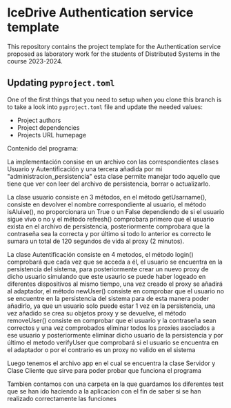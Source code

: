 # IceDrive Authentication service template

This repository contains the project template for the Authentication service proposed as laboratory work for the students
of Distributed Systems in the course 2023-2024.

## Updating `pyproject.toml`

One of the first things that you need to setup when you clone this branch is to take a look into
`pyproject.toml` file and update the needed values:

- Project authors
- Project dependencies
- Projects URL humepage



Contenido del programa:

La implementación consise en un archivo con las correspondientes clases Usuario y Autentificación y una tercera añadida por mi "administracion_persistencia" esta clase permite manejar todo aquello que tiene que ver con leer del archivo de persistencia, borrar o actualizarlo.

La clase usuario consiste en 3 métodos, en el método getUsarname(), consiste en devolver el nombre correspondiente al usuario, el método isAluive(), no proporcionara un True o un False dependiendo de si el usuario sigue vivo o no y el método refresh() comprobara primero que el usuario exista en el archivo de persistencia, posteriormente comprobara que la contraseña sea la correcta y por último si todo lo anterior es correcto le sumara un total de 120 segundos de vida al proxy (2 minutos).

La clase Autentificación consiste en 4 metodos, el método login() comprobará que cada vez que se acceda a él, el usuario se encuentra en la persistencia del sistema, para posteriormente crear un nuevo proxy de dicho usuario simulando que este usaurio se puede haber logeado en diferentes dispositivos al mismo tiempo, una vez creado el proxy se añadirá al adaptador, el método newUser() consiste en comprobar que el usuario no se encuentre en la persistencia del sistema para de esta manera poder añadirlo, ya que un usuario solo puede estar 1 vez en la persistencia, una vez añadido se crea su objetos proxy y se devuelve, el método removeUser() consiste en comprobar que el usuario y la contraseña sean correctos y una vez comprobados eliminar todos los proxies asociados a ese usuario y posteriormente eliminar dicho usuario de la persistencia y por último el metodo verifyUser que comprobará si el usuario se encuentra en el adaptador o por el contrario es un proxy no valido en el sistema 

Luego tenemos el archivo app en el cual se encuentra la clase Servidor y Clase Cliente que sirve para poder probar que funciona el programa 

Tambien contamos con una carpeta en la que guardamos los diferentes test que se han ido haciendo a la aplicacion con el fin de saber si se han realizado correctamente las funciones 